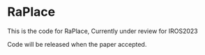 # RaPlace
This is the code for RaPlace, Currently under review for IROS2023


Code will be released when the paper accepted.
